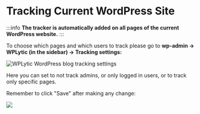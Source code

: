 # Tracking Current WordPress Site

:::info
**The tracker is automatically added on all pages of the current WordPress website.**
:::

To choose which pages and which users to track please go to **wp-admin -> WPLytic (in the sidebar) -> Tracking settings:**

![WPLytic WordPress blog tracking settings](</img/image (2).png>)

Here you can set to not track admins, or only logged in users, or to track only specific pages.

Remember to click "Save" after making any change:

![](</img/image (1).png>)
